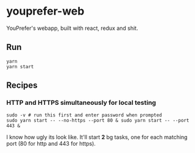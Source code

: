 # youprefer-web

YouPrefer's webapp, built with react, redux and shit.

## Run

```console
yarn
yarn start
```

## Recipes

### HTTP and HTTPS simultaneously for local testing

```console
sudo -v # run this first and enter password when prompted
sudo yarn start -- --no-https --port 80 & sudo yarn start -- --port 443 &
```

I know how ugly its look like. It'll start **2** bg tasks, one for each
  matching port (80 for http and 443 for https).
